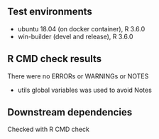 ## Test environments
* ubuntu 18.04 (on docker container), R 3.6.0
* win-builder (devel and release), R 3.6.0

## R CMD check results
There were no ERRORs or WARNINGs or NOTES

  * utils global variables was used to avoid Notes

## Downstream dependencies
Checked with R CMD check

